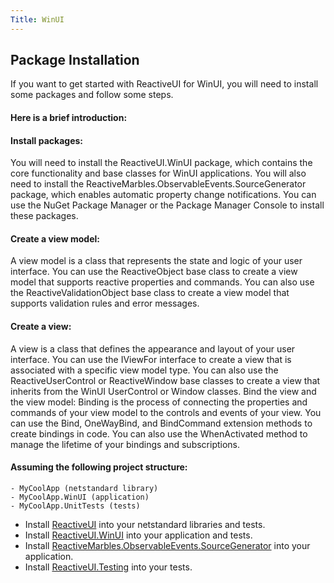 ```yaml
---
Title: WinUI
---
```


## Package Installation

If you want to get started with ReactiveUI for WinUI, you will need to install some packages and follow some steps. 

#### Here is a brief introduction:

#### Install packages: 

You will need to install the ReactiveUI.WinUI package, which contains the core functionality and base classes for WinUI applications.
You will also need to install the ReactiveMarbles.ObservableEvents.SourceGenerator package, which enables automatic property change notifications.
You can use the NuGet Package Manager or the Package Manager Console to install these packages.

#### Create a view model: 

A view model is a class that represents the state and logic of your user interface. 
You can use the ReactiveObject base class to create a view model that supports reactive properties and commands. 
You can also use the ReactiveValidationObject base class to create a view model that supports validation rules and error messages.

#### Create a view: 

A view is a class that defines the appearance and layout of your user interface. 
You can use the IViewFor<TViewModel> interface to create a view that is associated with a specific view model type. 
You can also use the ReactiveUserControl<TViewModel> or ReactiveWindow<TViewModel> base classes to create a view that inherits from the WinUI UserControl or Window classes.
Bind the view and the view model: Binding is the process of connecting the properties and commands of your view model to the controls and events of your view. 
You can use the Bind, OneWayBind, and BindCommand extension methods to create bindings in code. 
You can also use the WhenActivated method to manage the lifetime of your bindings and subscriptions.

#### Assuming the following project structure:

```
- MyCoolApp (netstandard library)
- MyCoolApp.WinUI (application)
- MyCoolApp.UnitTests (tests)
```

* Install [ReactiveUI](https://www.nuget.org/packages/ReactiveUI) into your netstandard libraries and tests.
* Install [ReactiveUI.WinUI](https://www.nuget.org/packages/ReactiveUI.WinUI) into your application and tests.
* Install [ReactiveMarbles.ObservableEvents.SourceGenerator](https://www.nuget.org/packages/ReactiveMarbles.ObservableEvents.SourceGenerator) into your application.
* Install [ReactiveUI.Testing](https://www.nuget.org/packages/ReactiveUI.Testing) into your tests.

